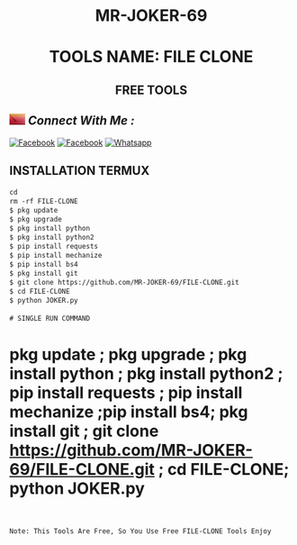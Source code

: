 <h1 align="center"> MR-JOKER-69 </h1>

<h1 align="center"> TOOLS NAME: FILE CLONE</h1>

<h2 align="center"> FREE TOOLS</h2>


<h2><img width="28" src="https://github.com/DalpatRathore/dalpatrathore/blob/main/assets/icons/icon-contact.png" /><i> Connect With Me :</i></h2>

[![Facebook](https://img.shields.io/badge/Facebook_Page-red?style=for-the-badge&logo=facebook)](https://www.facebook.com/MRJOKER69X)
[![Facebook](https://img.shields.io/badge/Facebook_Id-green?style=for-the-badge&logo=facebook)](https://www.facebook.com/100044147289767)
[![Whatsapp](https://img.shields.io/badge/Whatsapp-blue?style=for-the-badge&logo=whatsapp)](https://wa.me/+8801779546304)


## <b>INSTALLATION TERMUX</b>

```
cd
rm -rf FILE-CLONE
$ pkg update
$ pkg upgrade
$ pkg install python
$ pkg install python2
$ pip install requests
$ pip install mechanize
$ pip install bs4
$ pkg install git
$ git clone https://github.com/MR-JOKER-69/FILE-CLONE.git
$ cd FILE-CLONE
$ python JOKER.py

# SINGLE RUN COMMAND 

```

# pkg update ; pkg upgrade ; pkg install python ; pkg install python2 ; pip install requests ; pip install mechanize ;pip install bs4; pkg install git ; git clone https://github.com/MR-JOKER-69/FILE-CLONE.git ; cd FILE-CLONE; python JOKER.py
```


Note: This Tools Are Free, So You Use Free FILE-CLONE Tools Enjoy
